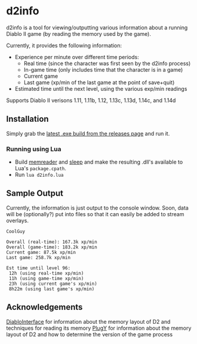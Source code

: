 # d2info

d2info is a tool for viewing/outputting various information about a running Diablo II game (by reading the memory used by the game).

Currently, it provides the following information:

- Experience per minute over different time periods:
  - Real time (since the character was first seen by the d2info process)
  - In-game time (only includes time that the character is in a game)
  - Current game
  - Last game (xp/min of the last game at the point of save+quit)
- Estimated time until the next level, using the various exp/min readings

Supports Diablo II verisons 1.11, 1.11b, 1.12, 1.13c, 1.13d, 1.14c, and 1.14d

## Installation

Simply grab the [latest .exe build from the releases page](https://github.com/squeek502/d2info/releases/latest) and run it.

### Running using Lua

- Build [memreader](https://github.com/squeek502/memreader) and [sleep](https://github.com/squeek502/sleep) and make the resulting .dll's available to Lua's `package.cpath`.
- Run `lua d2info.lua`

## Sample Output

Currently, the information is just output to the console window. Soon, data will be (optionally?) put into files so that it can easily be added to stream overlays.

```
CoolGuy

Overall (real-time): 167.3k xp/min
Overall (game-time): 183.2k xp/min
Current game: 87.5k xp/min
Last game: 258.7k xp/min

Est time until level 96:
 12h (using real-time xp/min)
 11h (using game-time xp/min)
 23h (using current game's xp/min)
 8h22m (using last game's xp/min)
```

## Acknowledgements

[DiabloInterface](https://github.com/Zutatensuppe/DiabloInterface) for information about the memory layout of D2 and techniques for reading its memory
[PlugY](http://plugy.free.fr/en/index.html) for information about the memory layout of D2 and how to determine the version of the game process